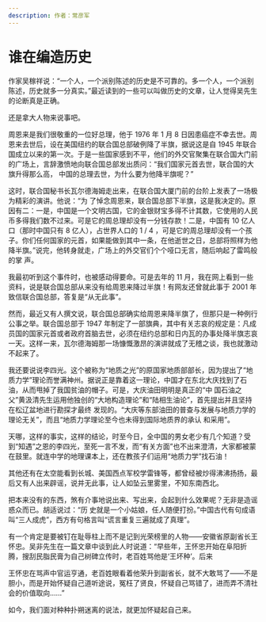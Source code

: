 ```yaml
---
description: 作者：常彦军
---
```


# 谁在编造历史

作家吴稼祥说：“一个人，一个派别陈述的历史是不可靠的。多一个人，一个派别陈述，历史就多一分真实。”最近读到的一些可以叫做历史的文章，让人觉得吴先生的论断真是正确。

还是拿大人物来说事吧。

周恩来是我们很敬重的一位好总理，他于 1976 年 1 月 8 日因患癌症不幸去世。周恩来去世后，设在美国纽约的联合国总部破例降了半旗，据说这是自 1945 年联合国成立以来的第一次。于是一些国家感到不平，他们的外交官聚集在联合国大门前的广场上，言辞激愤地向联合国总部发出质问：“我们国家元首去世，联合国的大旗升得那么高， 中国的总理去世，为什么要为他降半旗呢？”

这时，联合国秘书长瓦尔德海姆走出来，在联合国大厦门前的台阶上发表了一场极为精彩的演讲。他说：“为 了悼念周恩来，联合国总部下半旗，这是我决定的。原因有二：一是，中国是一个文明古国，它的金银财宝多得不计其数，它使用的人民币多得我们数不过来。可是它的周总理却没有一分钱存款！二是，中国有 10 亿人口（那时中国只有 8 亿人），占世界人口的 1 / 4 ，可是它的周总理却没有一个孩子。你们任何国家的元首，如果能做到其中一条，在他逝世之日，总部将照样为他降半旗。”说完，他转身就走，广场上的外交官们个个哑口无言，随后响起了雷鸣般的掌 声。

我最初听到这个事件时，也被感动得要命。可是去年的 11 月，我在网上看到一些资料，说是联合国总部从来没有给周恩来降过半旗！有网友还曾就此事于 2001 年致信联合国总部，答复是“从无此事”。

然而，最近又有人撰文说，联合国总部确实给周恩来降半旗了，但那只是一种例行公事之举。联合国总部于 1947 年制定了一部旗典，其中有关志哀的规定是：凡成员国的国家元首或者政府首脑去世，必须在纽约总部和日内瓦的办事处降半旗志哀一天。这样一来，瓦尔德海姆那一场慷慨激昂的演讲就成了无稽之谈，我也就激动不起来了。

我还要说说李四光。这个被称为“地质之光”的原国家地质部部长，因为提出了“地质力学”理论而誉满神州。据说正是靠着这一理论，中国才在东北大庆找到了石油，从而甩掉了我国贫油的帽子。可是，大庆油田明明是真正的“中 国石油之父”黄汲清先生运用他独创的“大地构造理论”和“陆相生油论”，首先提出并且坚持在松辽盆地进行勘探才最终 发现的。“大庆等东部油田的普查与发展与地质力学的理论无关”，而且“地质力学理论至今也未得到国际地质界的承认 和采用”。

天哪，这样的事实，这样的结论，时至今日，全中国的男女老少有几个知道？受到“知遇”之恩的李四光，至死一言不发，而“有关方面”也不出来澄清，大家都被蒙在鼓里。就连中学的地理课本上，还在教孩子们运用“地质力学”找石油！

其他还有在太空能看到长城、美国西点军校学雷锋等，都曾经被炒得沸沸扬扬，最后又有人出来辟谣，说并无此事，让人如坠云里雾里，不知东南西北。

把本来没有的东西，煞有介事地说出来、写出来，会起到什么效果呢？无非是造谣惑众而已。胡适说过：“历 史就是一个小姑娘，任人随便打扮。”中国古代有句成语叫“三人成虎”，西方有句格言叫“谎言重复三遍就成了真理”。

有一个肯定是要被钉在耻辱柱上而不是记到光荣榜里的人物——安徽省原副省长王怀忠。吴非先生在一篇文章中谈到此人时说道：“早些年，王怀忠开始在阜阳折腾，搜刮民脂民膏为自己树碑立传时，老百姓骂他是‘王坏种’。后来

王怀忠在骂声中官运亨通，老百姓眼看着他荣升到副省长，就不大敢骂了——不是胆小，而是开始怀疑自己道听途说，冤枉了贤良，怀疑自己骂错了，进而弄不清社会的价值取向……”

如今，我们面对种种扑朔迷离的说法，就更加怀疑起自己来。
